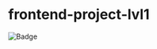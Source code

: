# frontend-project-lvl1
![Badge](https://github.com/andbilous/frontend-project-lvl1/workflows/юgithub/workflows/lint.yml/badge.svg)